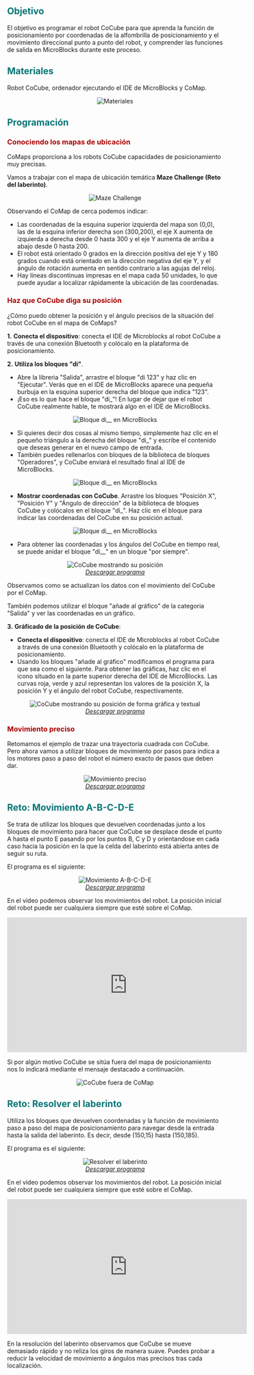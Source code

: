 ## <FONT COLOR=#007575>**Objetivo**</font>
El objetivo es programar el robot CoCube para que aprenda la función de posicionamiento por coordenadas de la alfombrilla de posicionamiento y el movimiento direccional punto a punto del robot, y comprender las funciones de salida en MicroBlocks durante este proceso.

## <FONT COLOR=#007575>**Materiales**</font>
Robot CoCube, ordenador ejecutando el IDE de MicroBlocks y CoMap.

<center>

![Materiales](../img/CoCube/mat03.png)

</center>

## <FONT COLOR=#007575>**Programación**</font>
### <FONT COLOR=#AA0000>Conociendo los mapas de ubicación</font>
CoMaps proporciona a los robots CoCube capacidades de posicionamiento muy precisas.

Vamos a trabajar con el mapa de ubicación temática **Maze Challenge (Reto del laberinto)**.

<center>

![Maze Challenge](../img/CoCube/Maze_Challenge.png)

</center>

Observando el CoMap de cerca podemos indicar:

* Las coordenadas de la esquina superior izquierda del mapa son (0,0), las de la esquina inferior derecha son (300,200), el eje X aumenta de izquierda a derecha desde 0 hasta 300 y el eje Y aumenta de arriba a abajo desde 0 hasta 200.
* El robot está orientado 0 grados en la dirección positiva del eje Y y 180 grados cuando está orientado en la dirección negativa del eje Y, y el ángulo de rotación aumenta en sentido contrario a las agujas del reloj.
* Hay líneas discontinuas impresas en el mapa cada 50 unidades, lo que puede ayudar a localizar rápidamente la ubicación de las coordenadas.

### <FONT COLOR=#AA0000>Haz que CoCube diga su posición</font>
¿Cómo puedo obtener la posición y el ángulo precisos de la situación del robot CoCube en el mapa de CoMaps?

**1.** **Conecta el dispositivo**: conecta el IDE de Microblocks al robot CoCube a través de una conexión Bluetooth y colócalo en la plataforma de posicionamiento.

**2.** **Utiliza los bloques "di"**.

* Abre la libreria "Salida", arrastre el bloque "di 123" y haz clic en "Ejecutar". Verás que en el IDE de MicroBlocks aparece una pequeña burbuja en la esquina superior derecha del bloque que indica "123".
* ¡Eso es lo que hace el bloque "di_"! En lugar de dejar que el robot CoCube realmente hable, te mostrará algo en el IDE de MicroBlocks.

<center>

![Bloque di__ en MicroBlocks](../img/CoCube/di.png)

</center>

* Si quieres decir dos cosas al mismo tiempo, simplemente haz clic en el pequeño triángulo a la derecha del bloque "di_" y escribe el contenido que deseas generar en el nuevo campo de entrada.
* También puedes rellenarlos con bloques de la biblioteca de bloques "Operadores", y CoCube enviará el resultado final al IDE de MicroBlocks.

<center>

![Bloque di__ en MicroBlocks](../img/CoCube/di1.png)

</center>

* **Mostrar coordenadas con CoCube**. Arrastre los bloques "Posición X", "Posición Y" y "Ángulo de dirección" de la biblioteca de bloques CoCube y colócalos en el bloque "di_". Haz clic en el bloque para indicar las coordenadas del CoCube en su posición actual.

<center>

![Bloque di__ en MicroBlocks](../img/CoCube/di2.png)

</center>

* Para obtener las coordenadas y los ángulos del CoCube en tiempo real, se puede anidar el bloque "di__" en un bloque "por siempre".

<center>

![CoCube mostrando su posición](../img/CoCube/di_posicion.gif)  
*[Descargar programa](../program/cocube/di_posicion.ubp)*

</center>

Observamos como se actualizan los datos con el movimiento del CoCube por el CoMap.

También podemos utilizar el bloque "añade al gráfico" de la categoria "Salida" y ver las coordenadas en un gráfico.

**3.** **Gráficado de la posición de CoCube**:

* **Conecta el dispositivo**: conecta el IDE de Microblocks al robot CoCube a través de una conexión Bluetooth y colócalo en la plataforma de posicionamiento.
* Usando los bloques "añade al gráfico" modificamos el programa para que sea como el siguiente. Para obtener las gráficas, haz clic en el icono situado en la parte superior derecha del IDE de MicroBlocks. Las curvas roja, verde y azul representan los valores de la posición X, la posición Y y el ángulo del robot CoCube, respectivamente.

<center>

![CoCube mostrando su posición de forma gráfica y textual](../img/CoCube/di_posicion_grafica.gif)  
*[Descargar programa](../program/cocube/di_posicion_grafica.ubp)*

</center>

### <FONT COLOR=#AA0000>Movimiento preciso</font>
Retomamos el ejemplo de trazar una trayectoria cuadrada con CoCube. Pero ahora vamos a utilizar bloques de movimiento por pasos para indica a los motores paso a paso del robot el número exacto de pasos que deben dar.

<center>

![Movimiento preciso](../img/CoCube/mov_preciso.gif)  
*[Descargar programa](../program/cocube/mov_preciso.ubp)*

</center>

## <FONT COLOR=#007575>**Reto: Movimiento A-B-C-D-E**</font>
Se trata de utilizar los bloques que devuelven coordenadas junto a los bloques de movimiento para hacer que CoCube se desplace desde el punto A hasta el punto E pasando por los puntos B, C y D y orientandose en cada caso hacia la posición en la que la celda del laberinto está abierta antes de seguir su ruta.

El programa es el siguiente:

<center>

![Movimiento A-B-C-D-E](../img/CoCube/mov_ABCDE.png)  
*[Descargar programa](../program/cocube/mov_ABCDE.ubp)*

</center>

En el video podemos observar los movimientos del robot. La posición inicial del robot puede ser cualquiera siempre que esté sobre el CoMap.

<center>

<iframe width="560" height="315" src="https://www.youtube.com/embed/_CvZPjsFOss?si=gamPHB0yoQsTBio8&amp;start=3" title="YouTube video player" frameborder="0" allow="accelerometer; autoplay; clipboard-write; encrypted-media; gyroscope; picture-in-picture; web-share" referrerpolicy="strict-origin-when-cross-origin" allowfullscreen></iframe>

</center>

Si por algún motivo CoCube se sitúa fuera del mapa de posicionamiento nos lo indicará mediante el mensaje destacado a continuación.

<center>

![CoCube fuera de CoMap](../img/CoCube/mov_ABCDE_out.png)  

</center>

## <FONT COLOR=#007575>**Reto: Resolver el laberinto**</font>
Utiliza los bloques que devuelven coordenadas y la función de movimiento paso a paso del mapa de posicionamiento para navegar desde la entrada hasta la salida del laberinto. Es decir, desde (150,15) hasta (150,185).

El programa es el siguiente:

<center>

![Resolver el laberinto](../img/CoCube/prog_laberinto.png)  
*[Descargar programa](../program/cocube/laberinto.ubp)*

</center>

En el video podemos observar los movimientos del robot. La posición inicial del robot puede ser cualquiera siempre que esté sobre el CoMap.

<center>

<iframe width="560" height="315" src="https://www.youtube.com/embed/Q6-3kBRkncQ?si=1RPkgCBYs_okzVcM&amp;start=3" title="YouTube video player" frameborder="0" allow="accelerometer; autoplay; clipboard-write; encrypted-media; gyroscope; picture-in-picture; web-share" referrerpolicy="strict-origin-when-cross-origin" allowfullscreen></iframe>

</center>

En la resolución del laberinto observamos que CoCube se mueve demasiado rápido y no reliza los giros de manera suave. Puedes probar a reducir la velocidad de movimiento a ángulos mas precisos tras cada localización.
